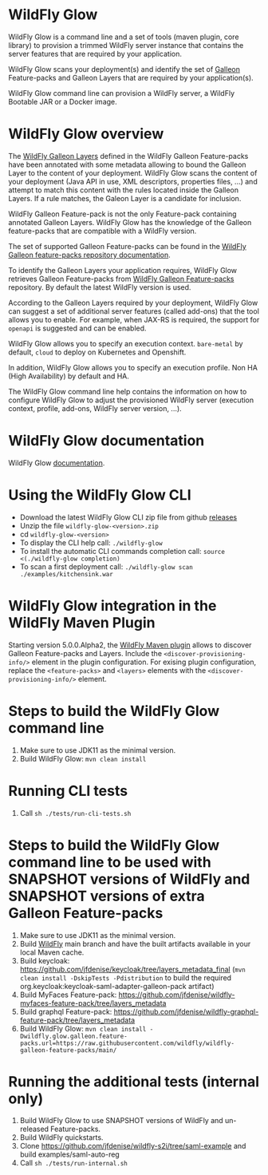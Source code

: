 # WildFly Glow

WildFly Glow is a command line and a set of tools (maven plugin, core library) to provision a trimmed WildFly server instance that contains the server features that are required by your application.

WildFly Glow scans your deployment(s) and identify the set of [Galleon](https://github.com/wildfly/galleon) Feature-packs and Galleon Layers that are required by your application(s).

WildFly Glow command line can provision a WildFly server, a WildFly Bootable JAR or a Docker image.

# WildFly Glow overview

The [WildFly Galleon Layers](https://docs.wildfly.org/29/Galleon_Guide.html#wildfly_galleon_layers) defined in the WildFly Galleon Feature-packs have been annotated 
with some metadata allowing to bound the Galleon Layer to the content of your deployment.
WildFly Glow scans the content of your deployment (Java API in use, XML descriptors, properties files, ...) and attempt to match this content with the rules located 
inside the Galleon Layers. If a rule matches, the Galeon Layer is a candidate for inclusion.

WildFly Galleon Feature-pack is not the only Feature-pack containing annotated Galleon Layers. WildFly Glow has the knowledge 
of the Galleon feature-packs that are compatible with a WildFly version.

The set of supported Galleon Feature-packs can be found in the [WildFly Galleon feature-packs repository documentation](http://docs.wildfly.org/wildfly-galleon-feature-packs/).

To identify the Galleon Layers your application requires, WildFly Glow retrieves Galleon Feature-packs from [WildFly Galleon Feature-packs](https://github.com/wildfly/wildfly-galleon-feature-packs/tree/release) repository. 
By default the latest WildFly version is used.

According to the Galleon Layers required by your deployment, WildFly Glow can suggest a set of additional server features (called add-ons) that the tool 
allows you to enable. For example, when JAX-RS is required, the support for `openapi` is suggested and can be enabled.

WildFly Glow allows you to specify an execution context. `bare-metal` by default, `cloud` to deploy on Kubernetes and Openshift.

In addition, WildFly Glow allows you to specify an execution profile. Non HA (High Availability) by default and HA.

The WildFly Glow command line help contains the information on how to configure WildFly Glow 
to adjust the provisioned WildFly server (execution context, profile, add-ons, WildFly server version, ...).

# WildFly Glow documentation

WildFly Glow [documentation](http://docs.wildfly.org/wildfly-glow/).

# Using the WildFly Glow CLI

* Download the latest WildFly Glow CLI zip file from github [releases](https://github.com/wildfly/wildfly-glow/releases)
* Unzip the file `wildfly-glow-<version>.zip`
* cd `wildfly-glow-<version>`
* To display the CLI help call: `./wildfly-glow`
* To install the automatic CLI commands completion call: `source <(./wildfly-glow completion)`
* To scan a first deployment call: `./wildfly-glow scan ./examples/kitchensink.war`

# WildFly Glow integration in the WildFly Maven Plugin

Starting version 5.0.0.Alpha2, the [WildFly Maven plugin](https://github.com/wildfly/wildfly-maven-plugin) allows to discover Galleon Feature-packs and Layers.
Include the `<discover-provisioning-info/>` element in the plugin configuration. For exising plugin configuration, replace the `<feature-packs>` and `<layers>` elements with the `<discover-provisioning-info/>` element. 

# Steps to build the WildFly Glow command line

1) Make sure to use JDK11 as the minimal version.
2) Build WildFly Glow: `mvn clean install`

# Running CLI tests

1) Call `sh ./tests/run-cli-tests.sh`

# Steps to build the WildFly Glow command line to be used with SNAPSHOT versions of WildFly and SNAPSHOT versions of extra Galleon Feature-packs

1) Make sure to use JDK11 as the minimal version.
2) Build [WildFly](https://github.com/wildfly/wildfly) main branch and have the built artifacts available in your local Maven cache.
3) Build keycloak: https://github.com/jfdenise/keycloak/tree/layers_metadata_final (`mvn clean install -DskipTests -Pdistribution` to build the required org.keycloak:keycloak-saml-adapter-galleon-pack artifact)
4) Build MyFaces Feature-pack: https://github.com/jfdenise/wildfly-myfaces-feature-pack/tree/layers_metadata
5) Build graphql Feature-pack: https://github.com/jfdenise/wildfly-graphql-feature-pack/tree/layers_metadata
6) Build WildFly Glow: `mvn clean install -Dwildfly.glow.galleon.feature-packs.url=https://raw.githubusercontent.com/wildfly/wildfly-galleon-feature-packs/main/`

# Running the additional tests (internal only)

1) Build WildFly Glow to use SNAPSHOT versions of WildFly and un-released Feature-packs. 
2) Build WildFly quickstarts.
3) Clone https://github.com/jfdenise/wildfly-s2i/tree/saml-example and build examples/saml-auto-reg
4) Call `sh ./tests/run-internal.sh`
